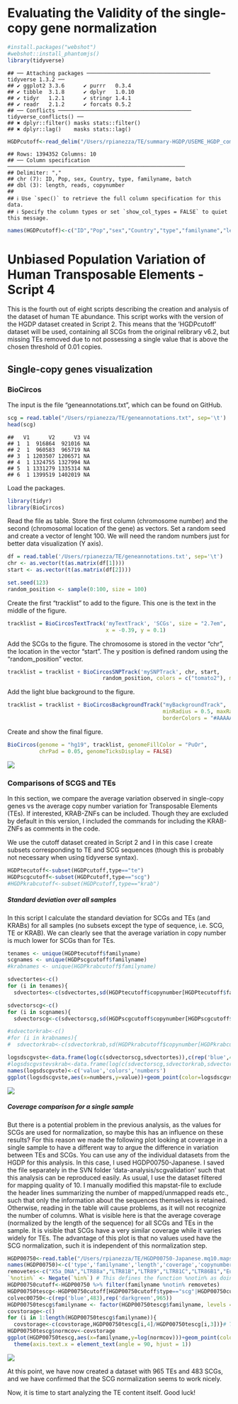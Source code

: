 Evaluating the Validity of the single-copy gene normalization
================

``` r
#install.packages("webshot")
#webshot::install_phantomjs()
library(tidyverse)
```

    ## ── Attaching packages ─────────────────────────────────────── tidyverse 1.3.2 ──
    ## ✔ ggplot2 3.3.6      ✔ purrr   0.3.4 
    ## ✔ tibble  3.1.8      ✔ dplyr   1.0.10
    ## ✔ tidyr   1.2.1      ✔ stringr 1.4.1 
    ## ✔ readr   2.1.2      ✔ forcats 0.5.2 
    ## ── Conflicts ────────────────────────────────────────── tidyverse_conflicts() ──
    ## ✖ dplyr::filter() masks stats::filter()
    ## ✖ dplyr::lag()    masks stats::lag()

``` r
HGDPcutoff<-read_delim("/Users/rpianezza/TE/summary-HGDP/USEME_HGDP_complete_reflib6.2_mq10_batchinfo_cutoff0.01.txt",comment="#")
```

    ## Rows: 1394352 Columns: 10
    ## ── Column specification ────────────────────────────────────────────────────────
    ## Delimiter: ","
    ## chr (7): ID, Pop, sex, Country, type, familyname, batch
    ## dbl (3): length, reads, copynumber
    ## 
    ## ℹ Use `spec()` to retrieve the full column specification for this data.
    ## ℹ Specify the column types or set `show_col_types = FALSE` to quiet this message.

``` r
names(HGDPcutoff)<-c("ID","Pop","sex","Country","type","familyname","length","reads","copynumber","batch")
```

# Unbiased Population Variation of Human Transposable Elements - Script 4

This is the fourth out of eight scripts describing the creation and
analysis of the dataset of human TE abundance. This script works with
the version of the HGDP dataset created in Script 2. This means that the
‘HGDPcutoff’ dataset will be used, containing all SCGs from the original
relibrary v6.2, but missing TEs removed due to not possessing a single
value that is above the chosen threshold of 0.01 copies.

## Single-copy genes visualization

### BioCircos

The input is the file “geneannotations.txt”, which can be found on
GitHub.

``` r
scg = read.table("/Users/rpianezza/TE/geneannotations.txt", sep='\t')
head(scg)
```

    ##   V1      V2      V3 V4
    ## 1  1  916864  921016 NA
    ## 2  1  960583  965719 NA
    ## 3  1 1203507 1206571 NA
    ## 4  1 1324755 1327994 NA
    ## 5  1 1331279 1335314 NA
    ## 6  1 1399519 1402019 NA

Load the packages.

``` r
library(tidyr)
library(BioCircos)
```

Read the file as table. Store the first column (chromosome number) and
the second (chromosomal location of the gene) as vectors. Set a random
seed and create a vector of lenght 100. We will need the random numbers
just for better data visualization (Y axis).

``` r
df = read.table('/Users/rpianezza/TE/geneannotations.txt', sep='\t')
chr <- as.vector(t(as.matrix(df[1])))
start <- as.vector(t(as.matrix(df[2])))

set.seed(123)
random_position <- sample(0:100, size = 100)
```

Create the first “tracklist” to add to the figure. This one is the text
in the middle of the figure.

``` r
tracklist = BioCircosTextTrack('myTextTrack', 'SCGs', size = "2.7em",  opacity = 0.5, 
                               x = -0.39, y = 0.1)
```

Add the SCGs to the figure. The chromosome is stored in the vector
“chr”, the location in the vector “start”. The y position is defined
random using the “random_position” vector.

``` r
tracklist = tracklist + BioCircosSNPTrack('mySNPTrack', chr, start, 
                              random_position, colors = c("tomato2"), minRadius = 0.55, maxRadius = 0.85)
```

Add the light blue background to the figure.

``` r
tracklist = tracklist + BioCircosBackgroundTrack("myBackgroundTrack", 
                                                 minRadius = 0.5, maxRadius = 0.9,
                                                 borderColors = "#AAAAAA", borderSize = 0.6, fillColors = "#B3E6FF")  
```

Create and show the final figure.

``` r
BioCircos(genome = "hg19", tracklist, genomeFillColor = "PuOr",
          chrPad = 0.05, genomeTicksDisplay = FALSE)
```

![](4_HumanTEs_scgvalidations_files/figure-gfm/unnamed-chunk-8-1.png)<!-- -->

### Comparisons of SCGS and TEs

In this section, we compare the average variation observed in
single-copy genes vs the average copy number variation for Transposable
Elements (TEs). If interested, KRAB-ZNFs can be included. Though they
are excluded by default in this version, I included the commands for
including the KRAB-ZNFs as comments in the code.

We use the cutoff dataset created in Script 2 and I in this case I
create subsets corresponding to TE and SCG sequences (though this is
probably not necessary when using tidyverse syntax).

``` r
HGDPtecutoff<-subset(HGDPcutoff,type=="te")
HGDPscgcutoff<-subset(HGDPcutoff,type=="scg")
#HGDPkrabcutoff<-subset(HGDPcutoff,type=="krab")
```

##### Standard deviation over all samples

In this script I calculate the standard deviation for SCGs and TEs (and
KRABs) for all samples (no subsets except the type of sequence,
i.e. SCG, TE or KRAB). We can clearly see that the average variation in
copy number is much lower for SCGs than for TEs.

``` r
tenames <- unique(HGDPtecutoff$familyname)
scgnames <- unique(HGDPscgcutoff$familyname)
#krabnames <- unique(HGDPkrabcutoff$familyname)

sdvectortes<-c()
for (i in tenames){
  sdvectortes<-c(sdvectortes,sd(HGDPtecutoff$copynumber[HGDPtecutoff$familyname==i]))}

sdvectorscg<-c()
for (i in scgnames){
  sdvectorscg<-c(sdvectorscg,sd(HGDPscgcutoff$copynumber[HGDPscgcutoff$familyname==i]))}

#sdvectorkrab<-c()
#for (i in krabnames){
#  sdvectorkrab<-c(sdvectorkrab,sd(HGDPkrabcutoff$copynumber[HGDPkrabcutoff$familyname==i]))}

logsdscgvste<-data.frame(log(c(sdvectorscg,sdvectortes)),c(rep('blue',483),rep('darkgreen',965)),c(1:1448))
#logsdscgvstevskrab<-data.frame(log(c(sdvectorscg,sdvectorkrab,sdvectortes)),c(rep('blue',483),rep('orange',212),rep('darkgreen',965)),c(1:1660))
names(logsdscgvste)<-c('value','colors','numbers')
ggplot(logsdscgvste,aes(x=numbers,y=value))+geom_point(color=logsdscgvste$colors)+theme_bw()
```

![](4_HumanTEs_scgvalidations_files/figure-gfm/unnamed-chunk-10-1.png)<!-- -->

##### Coverage comparison for a single sample

But there is a potential problem in the previous analysis, as the values
for SCGs are used for normalization, so maybe this has an influence on
these results? For this reason we made the following plot looking at
coverage in a single sample to have a different way to argue the
difference in variation between TEs and SCGs. You can use any of the
individual datasets from the HGDP for this analysis. In this case, I
used HGDP00750-Japanese. I saved the file separately in the SVN folder
‘data-analysis/scgvalidation’ such that this analysis can be reproduced
easily. As usual, I use the dataset filtered for mapping quality of 10.
I manually modified this mapstat-file to exclude the header lines
summarizing the number of mapped/unmapped reads etc., such that only the
information about the sequences themselves is retained. Otherwise,
reading in the table will cause problems, as it will not recognize the
number of columns. What is visible here is that the average coverage
(normalized by the length of the sequence) for all SCGs and TEs in the
sample. It is visible that SCGs have a very similar coverage while it
varies widely for TEs. The advantage of this plot is that no values used
have the SCG normalization, such it is independent of this normalization
step.

``` r
HGDP00750<-read.table("/Users/rpianezza/TE/HGDP00750-Japanese.mq10.mapstat_mod")
names(HGDP00750)<-c('type','familyname','length','coverage','copynumber')
removetes<-c("X5a_DNA","LTR88a","LTR81B","LTR89","LTR81C","LTR86B1","Eutr3","LTR88b","MER104A","BSRd","MamGypLTR2","X11_LINE","LTR91","CHARLIE8A","CR1_HS","LTR86C","UCON39","LTR88c","HERVR")
`%notin%` <- Negate(`%in%`) # This defines the function %notin% as doing the reverse of the function %in%
HGDP00750cutoff<-HGDP00750 %>% filter(familyname %notin% removetes)
HGDP00750tescg<-HGDP00750cutoff[HGDP00750cutoff$type=="scg"|HGDP00750cutoff$type=="te",] #I use this instead of subset here for simplicity, as I am not sure how to set the 'or' condition, i.e. '|', with subset.
colvec00750<-c(rep('blue',483),rep('darkgreen',965))
HGDP00750tescg$familyname <- factor(HGDP00750tescg$familyname, levels = HGDP00750tescg$familyname)
covstorage<-c()
for (i in 1:length(HGDP00750tescg$familyname)){
  covstorage<-c(covstorage,HGDP00750tescg[i,4]/HGDP00750tescg[i,3])}# This evalculates the 'coverage, i.w. column 4, normalized by the sequence length, i.e. column 3)
HGDP00750tescg$normcov<-covstorage
ggplot(HGDP00750tescg,aes(x=familyname,y=log(normcov)))+geom_point(color=colvec00750)+theme_bw()+
  theme(axis.text.x = element_text(angle = 90, hjust = 1))
```

![](4_HumanTEs_scgvalidations_files/figure-gfm/unnamed-chunk-11-1.png)<!-- -->

At this point, we have now created a dataset with 965 TEs and 483 SCGs,
and we have confirmed that the SCG normalization seems to work nicely.

Now, it is time to start analyzing the TE content itself. Good luck!
